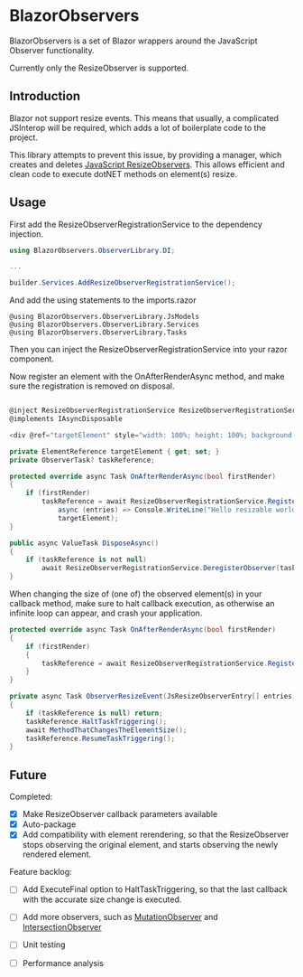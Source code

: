 # BlazorObservers

BlazorObservers is a set of Blazor wrappers around the JavaScript Observer functionality. 

Currently only the ResizeObserver is supported.  

## Introduction
Blazor not support resize events. 
This means that usually, a complicated JSInterop will be required, which adds a lot of boilerplate code to the project.

This library attempts to prevent this issue, by providing a manager, which creates and deletes [JavaScript ResizeObservers](https://developer.mozilla.org/en-US/docs/Web/API/ResizeObserver). 
This allows efficient and clean code to execute dotNET methods on element(s) resize.

## Usage

First add the ResizeObserverRegistrationService to the dependency injection.
```csharp
using BlazorObservers.ObserverLibrary.DI;

...

builder.Services.AddResizeObserverRegistrationService();
```

And add the using statements to the imports.razor
```razor
@using BlazorObservers.ObserverLibrary.JsModels
@using BlazorObservers.ObserverLibrary.Services
@using BlazorObservers.ObserverLibrary.Tasks
```

Then you can inject the ResizeObserverRegistrationService into your razor component.

Now register an element with the OnAfterRenderAsync method, and make sure the registration is removed on disposal.
```csharp

@inject ResizeObserverRegistrationService ResizeObserverRegistrationService
@implements IAsyncDisposable

<div @ref="targetElement" style="width: 100%; height: 100%; background-color: green;"></div>

private ElementReference targetElement { get; set; }
private ObserverTask? taskReference;

protected override async Task OnAfterRenderAsync(bool firstRender)
{
    if (firstRender)
        taskReference = await ResizeObserverRegistrationService.RegisterObserver(
            async (entries) => Console.WriteLine("Hello resizable world"), 
            targetElement);
}

public async ValueTask DisposeAsync()
{
    if (taskReference is not null)
        await ResizeObserverRegistrationService.DeregisterObserver(taskReference);
}

```

When changing the size of (one of) the observed element(s) in your callback method, make sure to halt callback execution, as otherwise an infinite loop can appear, and crash your application.
```csharp
protected override async Task OnAfterRenderAsync(bool firstRender)
{
    if (firstRender)
    {
        taskReference = await ResizeObserverRegistrationService.RegisterObserver(ObserverResizeEvent, TabBar);
    }
}

private async Task ObserverResizeEvent(JsResizeObserverEntry[] entries)
{
    if (taskReference is null) return;
    taskReference.HaltTaskTriggering();
    await MethodThatChangesTheElementSize();
    taskReference.ResumeTaskTriggering();
}

```


## Future
Completed:
- [x] Make ResizeObserver callback parameters available
- [x] Auto-package
- [x] Add compatibility with element rerendering, so that the ResizeObserver stops observing the original element, and starts observing the newly rendered element.

Feature backlog:
- [ ] Add ExecuteFinal option to HaltTaskTriggering, so that the last callback with the accurate size change is executed.
- [ ] Add more observers, such as [MutationObserver](https://developer.mozilla.org/en-US/docs/Web/API/MutationObserver) and [IntersectionObserver](https://developer.mozilla.org/en-US/docs/Web/API/IntersectionObserver)
- [ ] Unit testing
- [ ] Performance analysis

